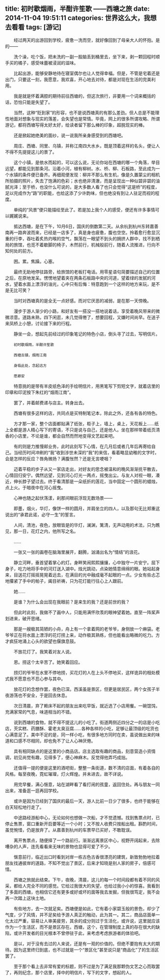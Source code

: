 title: 初时歇烟雨，半酣许笙歌 ——西塘之旅
date: 2014-11-04 19:51:11 
categories: 世界这么大，我想去看看 
tags: [游记]
---

　　经过两天的出游回到学校，疲惫一洗而空，就好像回到了母亲大人的怀抱。是的——

　　洗个澡，吃个饭，把未洗的一副一股脑丢到桶里去，坐下来，剥一颗回程时顺手买的橘子，感受味蕾被浸润的滋味。

　　比起出游，能够安静地待在寝室偶尔也让人觉得幸福。但是，不管是宅着还是出门，只要这一刻，我愿意，我欢喜，开心地去对待，都是对现在生活的完美利用。<!-- more -->

　　我是就是怀着满腔的期待前往西塘的，但这次旅行，非要用一个词来概括的话，恐怕只能是失望了。

　　当然，这种“贬到家”的形容，也不是说西塘真的有那么差劲。但人总是不能理性地面对想象与现实的落差，会失望也是常情。毕竟，网上的很多所谓攻略、所谓游记，都将西塘写得太好太好，给读者留下那么棒的印象，超脱现实的棒。

　　还是掀起她绝美的面纱，说一说我所亲身感受到的西塘吧。

　　周庄、西塘、同里、乌镇，并称江南四大水乡。既是顶着这样的名头，便让人不得不先提提这儿的景了。

　　这个小镇，是依水而起的，可以这么说，无论你站在西塘的哪一个角落，举目远望，都能见到那条河。沿着小河，植有柳树。水、桥、柳、石板路，至此成为一个水镇的条件便已备齐。再细观便发现：柳并不那么有生机，像是久置蒙尘的相机所拍摄的照片，失去了饱满的色彩；水也绝非清澈，而是呈现出一种似碧非碧的油腻光泽；至于桥，也没什么可说的，是大多数人看了也只会觉得“这是桥”的程度，足以完成作为“路”的职能，也给这添了少许韵味，但也绝没有到让人驻足而视的程度。

　　单纯的“风景”便只能描绘至此了。若是加上我个人的感受，便还有许多事情可以娓娓说来。

　　抵达西塘，是在下午，10月6日，国庆的倒数第二天。从余杭到杭州东转嘉善南再一路奔波而来，已经是一店多了，真是身也疲惫，腹也空空。拎着愈行愈显沉重的行李，吞吐着炙热灼喉的空气，飘荡在一眼望不到头的拥挤人群中，找不到栖局的旅馆，也觅不着歇脚的椅子，木然前行，机械般前行，随着人流推进，行向不知何处的前方。

　　困。累。焦躁。心塞。

　　最终无助地停驻路旁，给旅馆的老板打电话。用零星语句简要描述自己的位置之后，在原地发呆。愣愣地望着夹在两条石板路中央的河道，望着绿的发腻的河水，望着水面上漂浮的油光，心中只有后悔：特意跑到一个这样的地方来玩，是不是无比可笑？

　　当时对西塘真的是全无一点好感。而对它厌恶的减弱，是在那一天傍晚。

　　漫步于游人渐少的小路，和好友有一搭没一搭地说着话，享受着晚风带来的微微凉意。道路未熟，四下闲逛，未几觉得倦了，想要回程，又嫌时间尚早。在送子来凤桥上小憩，讨论接下来的行程。

　　静坐一会，想起先前经过的印象笔记的特色小店，倒头寻了过去，写明信片。

　　`初时歇烟雨，半酣许笙歌`

　　`西塘古镇，烟雨江南`

　　`身临此处，念起远方`

　　`愿卿安`

　　特意挑的是带有羊皮纸色泽的手绘明信片，用黑笔写下剪短文字，就着店里的印章和印泥按下朱红的“烟雨江南”。

　　罢了，并着邮费递与店主。转身出去。

　　西塘有很多这样的店，共同点是买特制笔记本，除此之外，还各有各的特色。

　　方才那一家，整个店面都贴满了纸张，柜子上，墙上，桌上，天花板上……纸上全都是游人精心写下的寄语，不只是说与自己，还是他人。坐在那样带着纸页清香的小店里，不论是谁，都会自然而然地变得文艺起来吧。

　　有的则是力推慢邮业务，此时此刻写下心情，在几月后或者几年后再寄给自己。当经历时间冲刷的“我”收到涉世未深的“我”的来信，看着略显幼稚的文字时，会是怎样的反应？唇角微扬？满腹怅然？还是无言哽咽？

　　迈着平稳的步子从又一家店走出，对好友的思念被温和的晚风渐渐抚平散去，心情回归安宁。偶然远望，见到河心灯光一两点，摇曳出尘。与友人对视一眼，凑近，伸长脖子望过去。终于看清那是一朵纸折的莲花，当中固定一个圆形的蜡烛，点上火。于暗夜中在河心摇曳。

　　心神也随之起伏荡漾，刹那间眼前浮现无数场景——

　　即墨，烟火，华灯，像饼一样的圆月，并肩坐立的四人，以及那句无比郑重这说出的“承君此诺，必守一生”的誓言。

　　人间，清池，夜色，放眼皆是的华灯，澜渊，篱清，无声动用的术法，只为瞧见，那一日，花灯之内，他所写之名。

　　……

　　一张又一张的画卷在脑海里展开，翻腾，汹涌出名为“情结”的浪花。

　　静立河畔，垂首望着掌心的灯。身畔笑闹熙熙攘攘，心中独守一片安宁。屈下身子，吃力地将手中的河灯送入湖中。烛光跳动，点染她情意绵绵的眼。她站起身来，目送花灯摇摇晃晃着远去，在满目的光中融成毫不起眼的一点。少女有些忐忑地攥紧了手中的帕子，阖目祈祷，只为花灯能行往心上人跟前。

　　她……

　　是谁？为什么会出现在我眼前？是来生的我？还是前世的我？

　　但此时此刻，我做不了画中人，只能用满怀欣羡的眼神望着她。直至一阵桨声划进来，破开思绪。

　　那是一艘极其简陋的小舟，舟上有一个拿着网的老爷爷，身侧放一个麻袋。老爷爷正在将水面上漂浮的花灯捞上来，动作极其熟练，但也能看出略微的吃力。方才疯狂地涌上心头的欲望也偃旗息鼓。

　　不放花灯了。我笑着对友人说。

　　恩。捞这个太辛苦了。她笑着回应。

　　捞灯的爷爷在水里不停地捞，买花灯的人在上头不停地买，这样诡异的相处模式我不愿意也不忍心参与其中。

　　放花灯的念想作罢，夜色已深。西溪虽是景区，但更是居民区，两个女孩子半夜游荡也不安全，于是回去休息。

　　次日清晨，弃了赖床不起的朋友出来吃早饭，就近选了小店用餐。一碗馄饨，充满家常的气息，味道相当的不错。

　　说到西塘的食物，就不得不提这儿的小吃了。街道两侧近四分之一的店是小吃店，芡实糕、药膳酥、霍老太臭豆腐……各种各样的小吃，足够让最顶级的吃货也心满意足了。美中不足的是，同一样小吃，有很多地方同时在卖，虽说做出来的味道和口感不尽相同，却也免不了让人心神厌倦。

　　具有相同缺点的是这里的小商品店。店主选取有趣的商品，刻意营造小资情调，初见尚觉有趣，见得多了，便心神麻木。反觉得他弄巧成拙。

　　还值得一提的便是这里的酒吧街，整整一条街道，数不清的店面，有着各自的风格。每至夜晚，霓虹璀璨，灯火辉煌。并未进去，故不详说。

　　用完早餐，满心惬意，站在湖畔看了看打闹的孩童，返回住处。再与朋友一同出来，准备逛一逛再回学校。

　　或许是因为已经到了国庆的最后一天，游人比前一日少了很多，也终于能够在白天轻松地行走了。

　　中途路经游船中心，无论如何也想做一次船，才不觉遗憾。找到售票点时，已停止售票，窗口重新开启要等近一个小时；又不按人收费只按船出租。斟酌时间，虽觉惋惜，仍是放弃了。从嘉善到杭州的车票早已买好，不敢耽误。

　　离开售票点，随便择了一个路前行。渐渐远离景区中心，视野开阔起来，去除嘈杂的人声，连先看看来无味的景物也显得可爱了不少。

　　惬意前行，临近出口时看到对岸一栋古色古香很漂亮的建筑，新致勃勃地拉着朋友找通彼岸的道路，不知不觉出了景区，后来才知晓是别人家的房子，倍感可惜。

　　西塘之旅就此结束。下午，夜晚，清晨，这儿的每一个时间段都有着不同的风采，都给人完全不同的感觉。它给过我很大的失望，也给过我小小的惊喜。我看到了多面的西塘，也相信它还有更多或好或坏的面等我去发掘，但我很笃定，我不会再一次踏上这块土地。

　　有些地方，去一次就足矣。西塘便是如此，它有着小家碧玉般的景色，却少了气度，少了风情，并不足矣给予游人真正的触动，此为其一。其二，商品店面单一化太过严重，容易让人审美疲劳，其余的成分则过于生活化，或许说，这里就应该作为一个生活区，而不是景区存在。西塘，这个，在管理制度上真的存在很大的缺陷，或许开发者的目光根本不曾停驻于此，来考虑考虑旅游者的体验吧。

　　是以，对于没有去过的人来说，还是有一观的价值的。但绝不要抱有太大的期待。因为这里终归到底，也不过就是一个“景区化”甚至说只是“商品化”了的生活区罢了。

　　至于那个看上去非常有爱的标题，则不过是为了满足我那颗伪文艺之心而取罢了，再则纪念，那个店里，择中的明信片，写下的文字，想起的人。